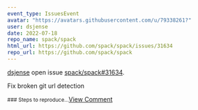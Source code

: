 ```yaml
---
event_type: IssuesEvent
avatar: "https://avatars.githubusercontent.com/u/79338261?"
user: dsjense
date: 2022-07-18
repo_name: spack/spack
html_url: https://github.com/spack/spack/issues/31634
repo_url: https://github.com/spack/spack
---
```


<a href='https://github.com/dsjense' target='_blank'>dsjense</a> open issue <a href='https://github.com/spack/spack/issues/31634' target='_blank'>spack/spack#31634</a>.

<p>Fix broken git url detection</p><small>### Steps to reproduce...</small><a href='https://github.com/spack/spack/issues/31634' target='_blank'>View Comment</a>